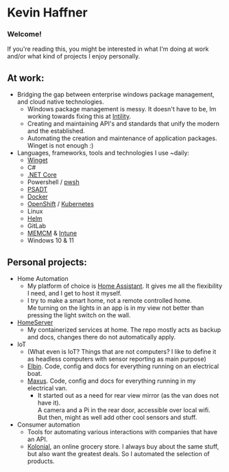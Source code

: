 # Kevin Haffner

### Welcome!

If you're reading this, you might be interested in what I'm doing at work and/or what kind of projects I enjoy personally.

## At work:
- Bridging the gap between enterprise windows package management, and cloud native technologies.
  - Windows package management is messy. It doesn't have to be, Im working towards fixing this at [Intility](https://intility.no/en/).
  - Creating and maintaining API's and standards that unify the modern and the established.
  - Automating the creation and maintenance of application packages. Winget is not enough :)
- Languages, frameworks, tools and technologies I use ~daily:
  - [Winget](https://docs.microsoft.com/en-us/windows/package-manager/winget/)
  - C#
  - [.NET Core](https://github.com/dotnet/core)
  - Powershell / [pwsh](https://github.com/PowerShell/PowerShell)
  - [PSADT](https://github.com/PSAppDeployToolkit/PSAppDeployToolkit)
  - [Docker](https://www.docker.com/)
  - [OpenShift](https://www.openshift.com/) / [Kubernetes](https://kubernetes.io/)
  - Linux
  - [Helm](https://github.com/helm/helm)
  - GitLab
  - [MEMCM](https://docs.microsoft.com/en-us/mem/configmgr/) & [Intune](https://www.microsoft.com/en-us/microsoft-365/enterprise-mobility-security/microsoft-intune)
  - Windows 10 & 11

## Personal projects:
- Home Automation
  - My platform of choice is [Home Assistant](https://www.home-assistant.io/). It gives me all the flexibility I need, and I get to host it myself.
  - I try to make a smart home, not a remote controlled home.  
    Me turning on the lights in an app is in my view not better than pressing the light switch on the wall.
- [HomeServer](https://github.com/khaffner/homeserver)
  - My containerized services at home. The repo mostly acts as backup and docs, changes there do not automatically apply.
- IoT
  - (What even is IoT? Things that are not computers? I like to define it as headless computers with sensor reporting as main purpose)
  - [Elbin](https://github.com/khaffner/elbin). Code, config and docs for everything running on an electrical boat.
  - [Maxus](https://github.com/khaffner/Maxus). Code, config and docs for everything running in my electrical van.
    - It started out as a need for rear view mirror (as the van does not have it).  
      A camera and a Pi in the rear door, accessible over local wifi.  
      But then, might as well add other cool sensors and stuff.
- Consumer automation
  - Tools for automating various interactions with companies that have an API.
  - [Kolonial](https://github.com/khaffner/kolonial), an online grocery store. I always buy about the same stuff, but also want the greatest deals. So I automated the selection of products.
